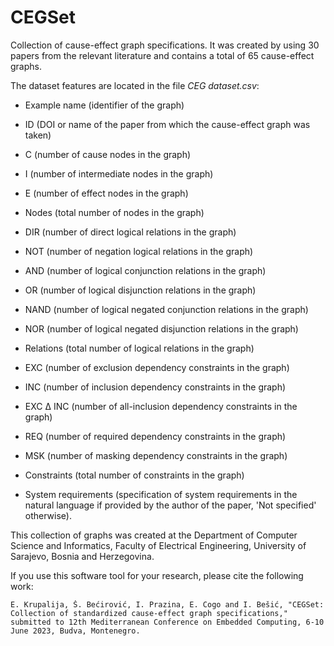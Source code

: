 # CEGSet

Collection of cause-effect graph specifications. It was created by using 30 papers from the relevant literature and contains a total of 65 cause-effect graphs.

The dataset features are located in the file *CEG dataset.csv*:

- Example name (identifier of the graph)
- ID (DOI or name of the paper from which the cause-effect graph was taken)

- C (number of cause nodes in the graph)
- I (number of intermediate nodes in the graph)
- E (number of effect nodes in the graph)
- Nodes (total number of nodes in the graph)

- DIR (number of direct logical relations in the graph)
- NOT (number of negation logical relations in the graph)
- AND (number of logical conjunction relations in the graph)
- OR (number of logical disjunction relations in the graph)
- NAND (number of logical negated conjunction relations in the graph)
- NOR (number of logical negated disjunction relations in the graph)
- Relations (total number of logical relations in the graph)

- EXC (number of exclusion dependency constraints in the graph)
- INC (number of inclusion dependency constraints in the graph)
- EXC ∆ INC (number of all-inclusion dependency constraints in the graph)
- REQ (number of required dependency constraints in the graph)
- MSK (number of masking dependency constraints in the graph)
- Constraints (total number of constraints in the graph)

- System requirements (specification of system requirements in the natural language if provided by the author of the paper, 'Not specified' otherwise).

This collection of graphs was created at the Department of Computer Science and Informatics, Faculty of Electrical Engineering, University of Sarajevo, Bosnia and Herzegovina.

If you use this software tool for your research, please cite the following work:

```
E. Krupalija, Š. Bećirović, I. Prazina, E. Cogo and I. Bešić, "CEGSet: Collection of standardized cause-effect graph specifications," submitted to 12th Mediterranean Conference on Embedded Computing, 6-10 June 2023, Budva, Montenegro.
```
